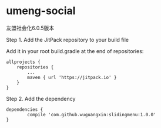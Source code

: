 # umeng-social
友盟社会化6.0.5版本

Step 1. Add the JitPack repository to your build file

Add it in your root build.gradle at the end of repositories:

	allprojects {
		repositories {
			...
			maven { url 'https://jitpack.io' }
		}
	}
  
Step 2. Add the dependency

	dependencies {
	        compile 'com.github.wuguangxin:slidingmenu:1.0.0'
	}
